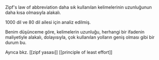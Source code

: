 Zipf's law of abbreviation daha sık kullanılan kelimelerinin uzunluğunun daha kısa olmasıyla alakalı.

1000 dil ve 80 dil ailesi için analiz edilmiş.

Benim düşünceme göre, kelimelerin uzunluğu, herhangi bir ifadenin maliyetiyle alakalı, dolayısıyla, çok kullanılan yolların geniş olması gibi bir durum bu.

Ayrıca bkz. [[zipf yasası]]
[[principle of least effort]]
